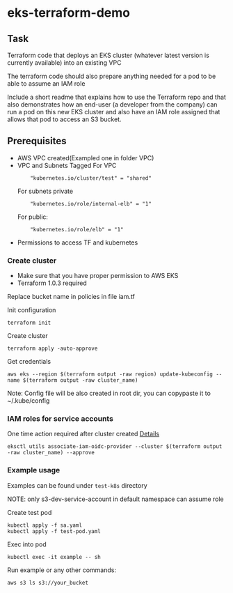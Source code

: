 # eks-terraform-demo

## Task

Terraform code that deploys an EKS cluster (whatever latest version is currently available) into an existing VPC

The terraform code should also prepare anything needed for a pod to be able to assume an IAM role

Include a short readme that explains how to use the Terraform repo and that also demonstrates how an end-user (a developer from the company) can run a pod on this new EKS cluster and also have an IAM role assigned that allows that pod to access an S3 bucket.


## Prerequisites

 - AWS VPC created(Exampled one in folder VPC)
 - VPC and Subnets Tagged
    For VPC
    ```    
        "kubernetes.io/cluster/test" = "shared"
    ```
    For subnets private
    ```
        "kubernetes.io/role/internal-elb" = "1"
    ```
    For public:
    ```
        "kubernetes.io/role/elb" = "1"

    ```
- Permissions to access TF and kubernetes



### Create cluster

- Make sure that you have proper permission to AWS EKS
- Terraform 1.0.3 required 

Replace bucket name in policies in file iam.tf


Init configuration

```
terraform init
```

Create cluster 

```
terraform apply -auto-approve
```

Get credentials

```
aws eks --region $(terraform output -raw region) update-kubeconfig --name $(terraform output -raw cluster_name)
```

Note: Config file will be also created in root dir, you can copypaste it to ~/.kube/config


### IAM roles for service accounts

One time action required after cluster created
[Details](https://docs.aws.amazon.com/eks/latest/userguide/enable-iam-roles-for-service-accounts.html)

```
eksctl utils associate-iam-oidc-provider --cluster $(terraform output -raw cluster_name) --approve
```

### Example usage

 
Examples can be found under ```test-k8s``` directory

NOTE: only s3-dev-service-account in default namespace can assume role

Create test pod

```
kubectl apply -f sa.yaml
kubectl apply -f test-pod.yaml
```

Exec into pod
```
kubectl exec -it example -- sh
```

Run example or any other commands:

```
aws s3 ls s3://your_bucket
```